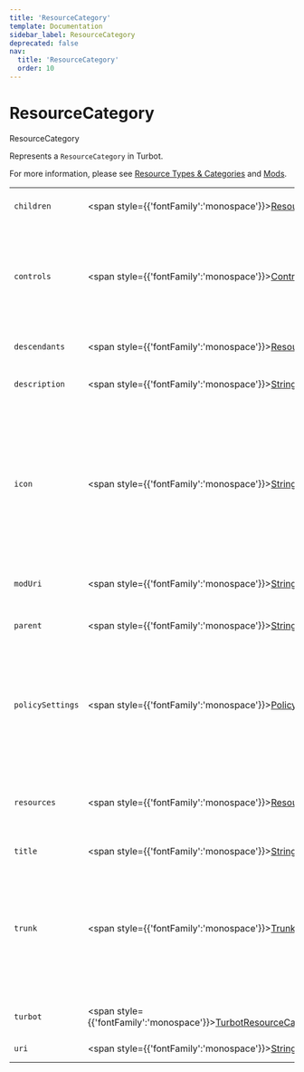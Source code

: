 ```yaml
---
title: 'ResourceCategory'
template: Documentation
sidebar_label: ResourceCategory
deprecated: false
nav:
  title: 'ResourceCategory'
  order: 10
---
```


# ResourceCategory

<div style={{'fontFamily':'monospace'}}><span style={{'fontSize':'1.5rem','fontWeight':500}}>ResourceCategory</span></div>



Represents a `ResourceCategory` in Turbot.

For more information, please see [Resource Types & Categories](https://turbot.com/guardrails/docs/concepts/resource/types-categories) and [Mods](https://turbot.com/guardrails/docs/mods).

| | | |
| -- | -- | -- |
| `children` | <span style={{'fontFamily':'monospace'}}><a href="/guardrails/docs/reference/graphql/object/ResourceCategories">ResourceCategories</a></span> | The immediate `children` for this `ResourceCategory`. |
| `controls` | <span style={{'fontFamily':'monospace'}}><a href="/guardrails/docs/reference/graphql/object/Controls">Controls</a></span> | Returns any `controls` for this `ResourceCategory` that you have permission to get, subject to the optional `filter` and `paging` arguments. |
| `descendants` | <span style={{'fontFamily':'monospace'}}><a href="/guardrails/docs/reference/graphql/object/ResourceCategories">ResourceCategories</a></span> | The `descendants` of this `ResourceCategory`. |
| `description` | <span style={{'fontFamily':'monospace'}}><a href="/guardrails/docs/reference/graphql/scalar/String">String</a></span> | Short human-friendly description. |
| `icon` | <span style={{'fontFamily':'monospace'}}><a href="/guardrails/docs/reference/graphql/scalar/String">String</a></span> | FontAwesome `icon` reference, used for display in the product and documentation. Will be in the format `fal-<icon>`, `far-<icon>` or `fas-<icon>` for light, regular and solid icon classes respectively. |
| `modUri` | <span style={{'fontFamily':'monospace'}}><a href="/guardrails/docs/reference/graphql/scalar/String">String</a>!</span> | Unique identifier for the defining mod. |
| `parent` | <span style={{'fontFamily':'monospace'}}><a href="/guardrails/docs/reference/graphql/scalar/String">String</a></span> | The `parent` `ResourceCategory` of this `ResourceCategory`. |
| `policySettings` | <span style={{'fontFamily':'monospace'}}><a href="/guardrails/docs/reference/graphql/object/PolicySettings">PolicySettings</a></span> | Returns any `policySettings` for this `ResourceCategory` that you have permission to get, subject to the optional `filter` and `paging` arguments. |
| `resources` | <span style={{'fontFamily':'monospace'}}><a href="/guardrails/docs/reference/graphql/object/Resources">Resources</a></span> | The `resources` of this `ResourceCategory`, subject to the optional `filter` and `paging` arguments. |
| `title` | <span style={{'fontFamily':'monospace'}}><a href="/guardrails/docs/reference/graphql/scalar/String">String</a>!</span> | Display title. |
| `trunk` | <span style={{'fontFamily':'monospace'}}><a href="/guardrails/docs/reference/graphql/object/TrunkItems">TrunkItems</a></span> | The `trunk` for this `ResourceCategory`, subject to the optional `filter` and `paging` arguments. This will show the resource type hierarchy from the root down to this `ResourceCategory`. |
| `turbot` | <span style={{'fontFamily':'monospace'}}><a href="/guardrails/docs/reference/graphql/object/TurbotResourceCategoryMetadata">TurbotResourceCategoryMetadata</a>!</span> | Turbot metadata for this `ResourceCategory`. |
| `uri` | <span style={{'fontFamily':'monospace'}}><a href="/guardrails/docs/reference/graphql/scalar/String">String</a>!</span> | Mod-specific unique identifier. |